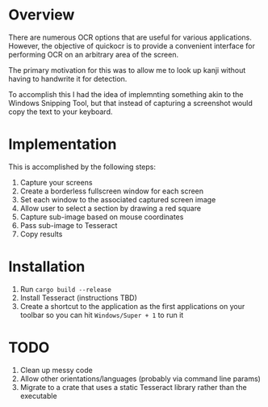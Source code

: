 # Overview

There are numerous OCR options that are useful for various applications. However,
the objective of quickocr is to provide a convenient interface for performing OCR on
an arbitrary area of the screen.

The primary motivation for this was to allow me to look up kanji without having to handwrite
it for detection.

To accomplish this I had the idea of implemnting something akin to the Windows Snipping Tool,
but that instead of capturing a screenshot would copy the text to your keyboard.

# Implementation

This is accomplished by the following steps:

1. Capture your screens
2. Create a borderless fullscreen window for each screen
3. Set each window to the associated captured screen image
4. Allow user to select a section by drawing a red square
5. Capture sub-image based on mouse coordinates
6. Pass sub-image to Tesseract
7. Copy results 

# Installation

1. Run `cargo build --release`
2. Install Tesseract (instructions TBD)
3. Create a shortcut to the application as the first applications on your toolbar so
you can hit `Windows/Super + 1` to run it

# TODO

1. Clean up messy code
2. Allow other orientations/languages (probably via command line params)
3. Migrate to a crate that uses a static Tesseract library rather than the executable